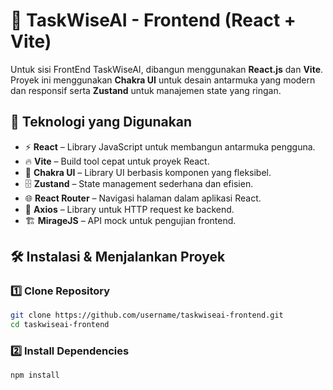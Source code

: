 # 🚀 TaskWiseAI - Frontend (React + Vite)

Untuk sisi FrontEnd TaskWiseAI, dibangun menggunakan **React.js** dan **Vite**. Proyek ini menggunakan **Chakra UI** untuk desain antarmuka yang modern dan responsif serta **Zustand** untuk manajemen state yang ringan.

## 📌 Teknologi yang Digunakan
- ⚡ **React** – Library JavaScript untuk membangun antarmuka pengguna.
- 🔥 **Vite** – Build tool cepat untuk proyek React.
- 🎨 **Chakra UI** – Library UI berbasis komponen yang fleksibel.
- 🗄 **Zustand** – State management sederhana dan efisien.
- 🌐 **React Router** – Navigasi halaman dalam aplikasi React.
- 🔗 **Axios** – Library untuk HTTP request ke backend.
- 🏗 **MirageJS** – API mock untuk pengujian frontend.

## 🛠 Instalasi & Menjalankan Proyek

### 1️⃣ Clone Repository
```bash
git clone https://github.com/username/taskwiseai-frontend.git
cd taskwiseai-frontend
```
### 2️⃣ Install Dependencies
```bash
npm install
```
